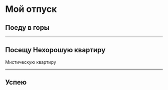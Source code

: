 # Мой отпуск

## Поеду в горы 

---
## Посещу **__Нехорошую квартиру__**
Мистическую квартиру

---
## Успею